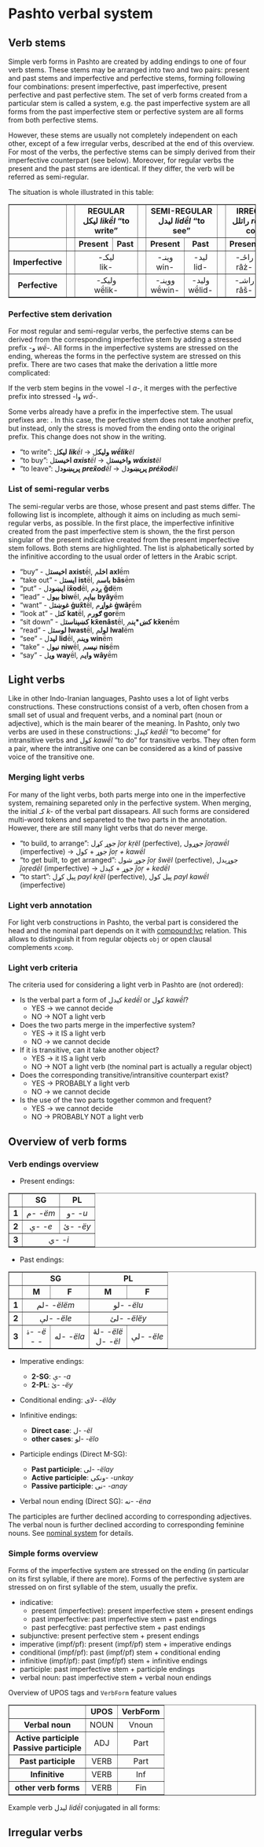 # Pashto verbal system

## Verb stems
Simple verb forms in Pashto are created by adding endings to one of four verb stems.
These stems may be arranged into two and two pairs:
present and past stems and imperfective and perfective stems, forming following four combinations:
present imperfective, past imperfective, present perfective and past perfective stem.
The set of verb forms created from a particular stem is called a system,
e.g. the past imperfective system are all forms from the past imperfective stem
or perfective system are all forms from both perfective stems.

However, these stems are usually not completely independent on each other,
except of a few irregular verbs, described at the end of this overview.
For most of the verbs, the perfective stems can be simply derived from their imperfective counterpart (see below).
Moreover, for regular verbs the present and the past stems are identical.
If they differ, the verb will be referred as semi-regular.

The situation is whole illustrated in this table:

<table border="1">
<tr>
  <td/>
  <td/>
  <td align="middle" colspan="2"><b>REGULAR<br/>لیکل <i>likë́l</i> “to write”</b></td>
  <td/>
  <td align="middle" colspan="2"><b>SEMI-REGULAR<br/>ليدل <i>lidë́l</i> “to see”</b></td>
  <td/>
  <td align="middle" colspan="2"><b>IRREGULAR<br/>راتلل <i>râtlë́l</i> “to come”</b></td>
</tr>
<tr>
  <td/>
  <td/>
  <td align="middle"><b>Present</b></td>
  <td align="middle"><b>Past</b></td>
  <td/>
  <td align="middle"><b>Present</b></td>
  <td align="middle"><b>Past</b></td>
  <td/>
  <td align="middle"><b>Present</b></td>
  <td align="middle"><b>Past</b></td>
</tr>
<tr>
  <td align="middle"><b>Imperfective</b></td>
  <td/>
  <td align="middle" colspan="2">-لیکـ<br/>lik-</td>
  <td/>
  <td align="middle">-وینـ<br/>win-</td>
  <td align="middle">-لید<br/>lid-</td>
  <td/>
  <td align="middle">-راځـ<br/>râż-</td>
  <td align="middle">راتلـ<br/>râtl-</td>
</tr>
<tr>
  <td align="middle"><b>Perfective</b></td>
  <td/>
  <td align="middle" colspan="2">-ولیکـ<br/>wë́lik-</td>
  <td/>
  <td align="middle">-ووینـ<br/>wë́win-</td>
  <td align="middle">-ولید<br/>wë́lid-</td>
  <td/>
  <td align="middle">-راشـ<br/>râš-</td>
  <td align="middle">-راغلـ<br/>râġl-</td>
</tr>
</table>

### Perfective stem derivation
For most regular and semi-regular verbs, the perfective stems can be derived from the corresponding imperfective stem
by adding a stressed prefix -و _wë́-_. All forms in the imperfective systems are stressed on the ending,
whereas the forms in the perfective system are stressed on this prefix. There are two cases that make the derivation a little more complicated:

If the verb stem begins in the vowel -ا _a-_, it merges with the perfective prefix into stressed -وا _wấ-_.

Some verbs already have a prefix in the imperfective stem.
The usual prefixes are: .
In this case, the perfective stem does not take another prefix, but instead,
only the stress is moved from the ending onto the original prefix.
This change does not show in the writing.

* “to write”: **لیک**ل _**lik**ë́l_ → **ولیک**ل _**wë́lik**ël_
* “to buy”: **اخیست**ل _**axist**ë́l_ → **واخیست**ل _**wấxist**ël_
* “to leave”: **پرېښود**ل _**prex̌od**ë́l_ → **پرېښود**ل _**préx̌od**ël_

### List of semi-regular verbs
The semi-regular verbs are those, whose present and past stems differ. The following list is incomplete, although it aims on including as much semi-regular verbs, as possible. In the first place, the imperfective infinitive created from the past imperfective stem is shown, the the first person singular of the present indicative created from the present imperfective stem follows. Both stems are highlighted. The list is alphabetically sorted by the infinitive according to the usual order of letters in the Arabic script.
* “buy” - **اخیست**ل **axist**ë́l, **اخل**م **axl**ë́m
* “take out” - **ایست**ل **ist**ë́l, **باس**م **bâs**ë́m
* “put” - **ایښود**ل **ix̌od**ë́l, **ږد**م **ǧd**ëm
* “lead” - **بیو**ل **biw**ë́l, **بياي**م **byây**ë́m
* “want” - **غوښت**ل **ġux̌t**ë́l, **غواړ**م **ġwâṛ**ë́m
* “look at” - **کت**ل **kat**ë́l, **ګور**م **gor**ë́m
* “sit down” - **کښېناست**ل **kx̌enâst**ë́l, **کښ*ېن**م **kx̌en**ë́m
* “read” - **لوست**ل **lwast**ë́l, **لول**م **lwal**ë́m
* “see” - **ليد**ل **lid**ë́l, **وين**م **win**ë́m
* “take” - **نیو**ل **niw**ë́l, **نیس**م **nis**ë́m
* “say” - **وی**ل **way**ë́l, **وای**م **wây**ë́m


## Light verbs
Like in other Indo-Iranian languages, Pashto uses a lot of light verbs constructions. These constructions consist of a verb, often chosen from a small set of usual and frequent verbs, and a nominal part (noun or adjective), which is the main bearer of the meaning. In Pashto, only two verbs are used in these constructions: کېدل _kedë́l_ “to become” for intransitive verbs and کول _kawë́l_ “to do” for transitive verbs. They often form a pair, where the intransitive one can be considered as a kind of passive voice of the transitive one.

### Merging light verbs
For many of the light verbs, both parts merge into one in the imperfective system, remaining separeted only in the perfective system.
When merging, the initial کـ _k-_ of the verbal part dissapears. All such forms are considered multi-word tokens
and separeted to the two parts in the annotation. However, there are still many light verbs that do never merge.

* “to build, to arrange”: جوړ کړل _ǰoṛ kṛël_ (perfective), جوړول _ǰoṛawë́l_ (imperfective) → جوړ + کول _ǰoṛ + kawë́l_
* “to get built, to get arranged”: جوړ شول _ǰoṛ šwël_ (perfective), جوړېدل _ǰoṛedë́l_ (imperfective) → جوړ + کېدل _ǰoṛ + kedë́l_
* “to start”: پیل کړل _payl kṛël_ (perfective), پیل کول _payl kawë́l_ (imperfective)

### Light verb annotation 
For light verb constructions in Pashto, the verbal part is considered the head and the nominal part depends on it
with [compound:lvc](dep/compound-lvc.html) relation. This allows to distinguish it from regular objects `obj` or open clausal complements `xcomp`.


### Light verb criteria
The criteria used for considering a light verb in Pashto are (not ordered):
* Is the verbal part a form of کېدل _kedë́l_ or کول _kawë́l_?
  * YES → we cannot decide
  * NO → NOT a light verb
* Does the two parts merge in the imperfective system?
  * YES → it IS a light verb
  * NO → we cannot decide
* If it is transitive, can it take another object?
  * YES → it IS a light verb
  * NO → NOT a light verb (the nominal part is actually a regular object)
* Does the corresponding transitive/intransitive counterpart exist?
  * YES → PROBABLY a light verb
  * NO → we cannot decide
* Is the use of the two parts together common and frequent?
  * YES → we cannot decide
  * NO → PROBABLY NOT a light verb


## Overview of verb forms

### Verb endings overview

* Present endings:
<table border="1">
<tr>
  <td/>
  <td align="middle"><b>SG</b></td>
  <td align="middle"><b>PL</b></td>
</tr>
<tr>
  <td align="middle"><b>1</b></td>
  <td align="middle">م- <i>-ëm</i></td>
  <td align="middle">و- <i>-u</i></td>
</tr>
<tr>
  <td align="middle"><b>2</b></td>
  <td align="middle">ې- <i>-e</i></td>
  <td align="middle">ئ- <i>-ëy</i></td>
</tr>
<tr>
  <td align="middle"><b>3</b></td>
  <td align="middle" colspan="2">ي- <i>-i</i></td>
</tr>
</table>

* Past endings:
<table border="1">
<tr>
  <td/>
  <td align="middle" colspan="2"><b>SG</b></td>
  <td align="middle" colspan="2"><b>PL</b></td>
</tr>
<tr>
  <td/>
  <td align="middle"><b>M</b></td>
  <td align="middle"><b>F</b></td>
  <td align="middle"><b>M</b></td>
  <td align="middle"><b>F</b></td>
</tr>
<tr>
  <td align="middle"><b>1</b></td>
  <td align="middle" colspan="2">لم- <i>-ëlëm</i></td>
  <td align="middle" colspan="2">لو- <i>-ëlu</i></td>
</tr>
<tr>
  <td align="middle"><b>2</b></td>
  <td align="middle" colspan="2">لې- <i>-ële</i></td>
  <td align="middle" colspan="2">لئ- <i>-ëlëy</i></td>
</tr>
<tr>
  <td align="middle"><b>3</b></td>
  <td align="middle">ۀ- <i>-ë</i><br/>- <i>-</i></td>
  <td align="middle">له- <i>-ëla</i></td>
  <td align="middle">لۀ- <i>-ëlë</i><br/>ل- <i>-ël</i></td>
  <td align="middle">لې- <i>-ële</i></td>
</tr>
</table>

* Imperative endings:
  * **2-SG**: ې- _-a_
  * **2-PL**: ئ- _-ëy_

* Conditional ending: لای- _-ëlây_

* Infinitive endings:
  * **Direct case**: ل- _-ël_
  * **other cases**: لو- _-ëlo_
 
* Participle endings (Direct M-SG):
  * **Past participle**: لی- _-ëlay_
  * **Active participle**: ونکی- _-unkay_
  * **Passive participle**: نی- _-anay_

* Verbal noun ending (Direct SG): نه- _-ëna_

The participles are further declined according to corresponding adjectives.
The verbal noun is further declined according to corresponding feminine nouns.
See [nominal system](nominal-system.html) for details.

<!--
Imperative endings:
<table border="1">
<tr>
  <td/>
  <td align="middle"><b>SG</b></td>
  <td align="middle"><b>PL</b></td>
</tr>
<tr>
  <td align="middle"><b>2</b></td>
  <td align="middle">ې a</td>
  <td align="middle">ئ ëy</td>
</tr>
</table>

Conditional ending:
<table border="1">
<tr>
  <td align="middle">لای ëlây</td>
</tr>
</table>

Infinitive endings:
<table border="1">
<tr>
  <td align="middle"><b>Direct</b></td>
  <td align="middle">ل ël</td>
</tr>
<tr>
  <td align="middle"><b>other cases</td>
  <td align="middle">لو ëlo</td>
</tr>
</table>

Participle endings:
<table border="1">
<tr>
  <td/>
  <td align="middle"><b>Past</b></td>
  <td align="middle"><b>Active</b></td>
  <td align="middle"><b>Passive</b></td>
</tr>
<tr>
  <td align="middle"><b>Direct M-SG</b></td>
  <td align="middle">لی ëlay</td>
  <td align="middle">ونکی unkay</td>
  <td align="middle">نی anay</td>
</tr>
<tr>
  <td align="middle"><b>other cases M-SG<br/>Direct M-PL</b></td>
  <td align="middle">لي ëli</td>
  <td align="middle">ونکي unki</td>
  <td align="middle">ني ani</td>
</tr>
<tr>
  <td align="middle"><b>all cases F-SG<br/>Direct F-PL</b></td>
  <td align="middle">لې ële</td>
  <td align="middle">ونکې unke</td>
  <td align="middle">نې ane</td>
</tr>
<tr>
  <td align="middle"><b>other cases PL</b></td>
  <td align="middle">لو ëlo</td>
  <td align="middle">ونکو unko</td>
  <td align="middle">نو ano</td>
</tr>
</table>

Verbal noun endings:
<table border="1">
<tr>
  <td align="middle"><b>Direct<br/>Locative</b></td>
  <td align="middle">نه ëna</td>
</tr>
<tr>
  <td align="middle"><b>Oblique<br/>Ablative<br/>Vocative</b></td>
  <td align="middle">نې ëne</td>
</tr>
</table>
-->

### Simple forms overview
Forms of the imperfective system are stressed on the ending (in particular on its first syllable, if there are more).
Forms of the perfective system are stressed on on first syllable of the stem, usually the prefix.

* indicative:
  * present (imperfective): present imperfective stem + present endings
  * past imperfective: past imperfective stem + past endings
  * past perfecgtive: past perfective stem + past endings
* subjunctive: present perfective stem + present endings
* imperative (impf/pf): present (impf/pf) stem + imperative endings
* conditional (impf/pf): past (impf/pf) stem + conditional ending
* infinitive (impf/pf): past (impf/pf) stem + infinitive endings
* participle: past imperfective stem + participle endings
* verbal noun: past imperfective stem + verbal noun endings

Overview of UPOS tags and `VerbForm` feature values
<table border="1">
<tr>
  <td/>
  <td align="middle"><b>UPOS</b></td>
  <td align="middle"><b>VerbForm</b></td>
</tr>
<tr>
  <td align="middle"><b>Verbal noun</b></td>
  <td align="middle">NOUN</td>
  <td align="middle">Vnoun</td>
</tr>
<tr>
  <td align="middle"><b>Active participle<br/>Passive participle</b></td>
  <td align="middle">ADJ</td>
  <td align="middle">Part</td>
</tr>
<tr>
  <td align="middle"><b>Past participle</b></td>
  <td align="middle">VERB</td>
  <td align="middle">Part</td>
</tr>
<tr>
  <td align="middle"><b>Infinitive</b></td>
  <td align="middle">VERB</td>
  <td align="middle">Inf</td>
</tr>
<tr>
  <td align="middle"><b>other verb forms</b></td>
  <td align="middle">VERB</td>
  <td align="middle">Fin</td>
</tr>
</table>

Example verb ليدل _lidë́l_ conjugated in all forms:

## Irregular verbs

